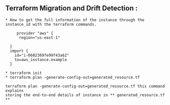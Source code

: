 ## Terraform Migration and Drift Detection :

    * How to get the full information of the instance through the instance_id with the terraform commands.

         provider "aws" {
          region="us-east-1"
        
      }
      import {
        id="i-0602369fe99f43a62"
        to=aws_instance.example
      }
    
    * terraform init
    * terraform plan -generate-config-out=generated_resource.tf
    
```
terraform plan -generate-config-out=generated_resource.tf this command explains 
storing the end-to-end details of instance in ** generated_resource.tf **
```
